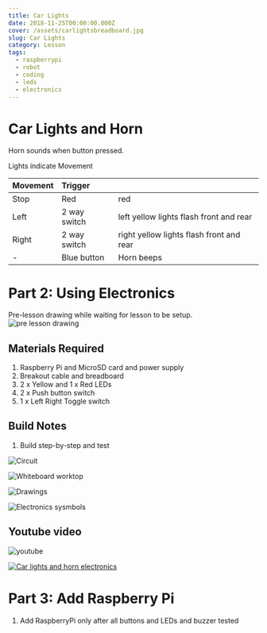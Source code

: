 ```yaml
---
title: Car Lights
date: 2018-11-25T00:00:00.000Z
cover: /assets/carlightsbreadboard.jpg
slug: Car Lights
category: Lesson
tags:
  - raspberrypi
  - robot
  - coding
  - leds
  - electronics
---
```



# Car Lights and Horn
Horn sounds when button pressed.

Lights indicate Movement


| Movement      | Trigger        |     |
|:------------- |:-------------| :-----|
| Stop          | Red            | red | 
| Left          | 2 way switch  | left yellow lights flash front and rear |
| Right         | 2 way switch  | right yellow lights flash front and rear |
| -             | Blue button    | Horn beeps |

  


# Part 2: Using Electronics
Pre-lesson drawing while waiting for lesson to be setup.
![pre lesson drawing](/assets/Carlights_DoraSantawarmup.jpg)

## Materials Required

1. Raspberry Pi and MicroSD card and power supply
2. Breakout cable and breadboard
3. 2 x Yellow and 1 x Red LEDs 
4. 2 x Push button switch
4. 1 x Left Right Toggle switch
   
## Build Notes
1. Build step-by-step and test


![Circuit](/assets/carlightsbreadboard.jpg)

![Whiteboard worktop](/assets/carlightswhiteboard.jpg)

![Drawings](/assets/carlightsdrawings.jpg)

![Electronics sysmbols](/assets/carlightssymbols.jpg)

## Youtube video

![youtube](/assets/youtube.png)

[![Car lights and horn electronics](https://img.youtube.com/vi/gXLyQUFMQ9g/0.jpg)](https://www.youtube.com/watch?v=gXLyQUFMQ9g)





# Part 3: Add Raspberry Pi
1. Add RaspberryPi only after all buttons and LEDs and buzzer tested

